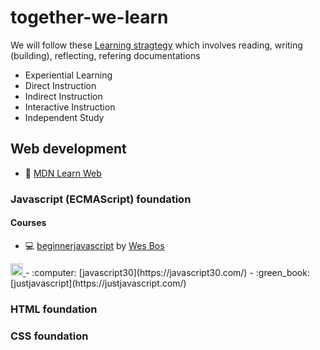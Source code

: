 # together-we-learn

We will follow these [Learning stragtegy](https://cte.tamu.edu/getattachment/Graduate-Student-Support/5-Families-Teaching-Strategies-rev4-4-17.pdf.aspx?lang=en-US) which involves reading, writing (building), reflecting, refering documentations

- Experiential Learning
- Direct Instruction
- Indirect Instruction
- Interactive Instruction
- Independent Study

## Web development

- :green_book: [MDN Learn Web](https://developer.mozilla.org/en-US/docs/Learn)

### Javascript (ECMAScript) foundation

#### Courses

- :computer: [beginnerjavascript](https://beginnerjavascript.com/) by [Wes Bos](https://wesbos.com/)
<a href="https://twitter.com/wesbos">
  <img alt="Wesbos | Twitter" width="20px" src="https://raw.githubusercontent.com/peterthehan/peterthehan/master/assets/twitter.svg" />
</a>
- :computer: [javascript30](https://javascript30.com/)
- :green_book: [justjavascript](https://justjavascript.com/)


### HTML foundation

### CSS foundation
